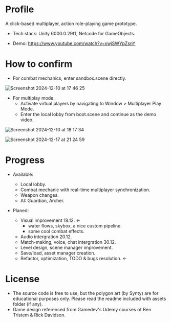 # Profile
A click-based multiplayer, action role-playing game prototype.
- Tech stack: Unity 6000.0.29f1,  Netcode for GameObjects.
* Demo: https://www.youtube.com/watch?v=xwjSWYpZsnY
   
# How to confirm
* For combat mechanics, enter sandbox.scene directly.
  
![Screenshot 2024-12-10 at 17 46 25](https://github.com/user-attachments/assets/75e700f1-e92c-4c4d-99bb-ed7a27b768e4)


* For multiplay mode:
  - Activate virtual players by navigating to Window > Multiplayer Play Mode. 
  - Enter the local lobby from boot.scene and continue as the demo video.
    
 ![Screenshot 2024-12-10 at 18 17 34](https://github.com/user-attachments/assets/133a7746-6849-4c3f-bb4b-b2ac8e5372d6)

![Screenshot 2024-12-17 at 21 24 59](https://github.com/user-attachments/assets/19b751a4-4f44-4f59-a830-ba5de939b9df)


# Progress
* Available:
  - Local lobby.
  - Combat mechanic with real-time multiplayer synchronization.
  - Weapon changes.
  - AI: Guardian, Archer.
    
* Planed:
  - Visual improvement 18.12. <-
     - water flows, skybox, a nice custom pipeline.
     - some cool combat effects.
  - Audio intergration 20.12.
  - Match-making, voice, chat intergration 30.12.
  - Level design, scene manager improvement.
  - Save/load, asset manager creation.
  - Refactor, optimization, TODO & bugs resolution. <-
 # License
 - The source code is free to use, but the polygon art (by Synty) are for educational purposes only. Please read the readme included with assets folder (if any).
 - Game design referenced from Gamedev's Udemy courses of Ben Tristem & Rick Davidson.
